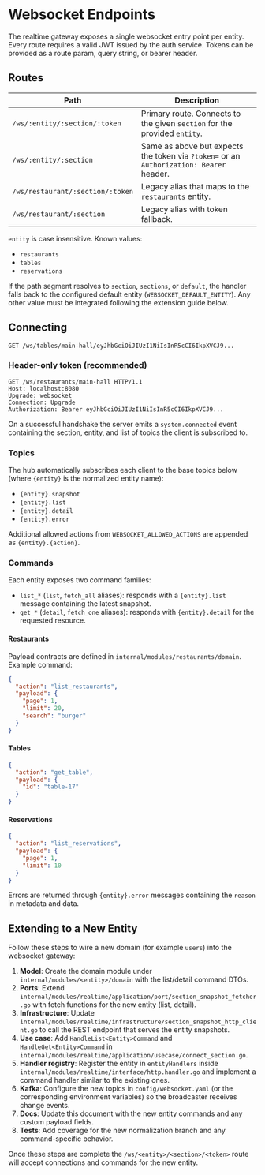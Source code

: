 # Websocket Endpoints

The realtime gateway exposes a single websocket entry point per entity. Every route requires a valid JWT issued by the auth service. Tokens can be provided as a route param, query string, or bearer header.

## Routes

| Path                             | Description                                                                             |
| -------------------------------- | --------------------------------------------------------------------------------------- |
| `/ws/:entity/:section/:token`    | Primary route. Connects to the given `section` for the provided `entity`.               |
| `/ws/:entity/:section`           | Same as above but expects the token via `?token=` or an `Authorization: Bearer` header. |
| `/ws/restaurant/:section/:token` | Legacy alias that maps to the `restaurants` entity.                                     |
| `/ws/restaurant/:section`        | Legacy alias with token fallback.                                                       |

`entity` is case insensitive. Known values:

- `restaurants`
- `tables`
- `reservations`

If the path segment resolves to `section`, `sections`, or `default`, the handler falls back to the configured default entity (`WEBSOCKET_DEFAULT_ENTITY`). Any other value must be integrated following the extension guide below.

## Connecting

```http
GET /ws/tables/main-hall/eyJhbGciOiJIUzI1NiIsInR5cCI6IkpXVCJ9...
```

### Header-only token (recommended)

```http
GET /ws/restaurants/main-hall HTTP/1.1
Host: localhost:8080
Upgrade: websocket
Connection: Upgrade
Authorization: Bearer eyJhbGciOiJIUzI1NiIsInR5cCI6IkpXVCJ9...
```

On a successful handshake the server emits a `system.connected` event containing the section, entity, and list of topics the client is subscribed to.

### Topics

The hub automatically subscribes each client to the base topics below (where `{entity}` is the normalized entity name):

- `{entity}.snapshot`
- `{entity}.list`
- `{entity}.detail`
- `{entity}.error`

Additional allowed actions from `WEBSOCKET_ALLOWED_ACTIONS` are appended as `{entity}.{action}`.

### Commands

Each entity exposes two command families:

- `list_*` (`list`, `fetch_all` aliases): responds with a `{entity}.list` message containing the latest snapshot.
- `get_*` (`detail`, `fetch_one` aliases): responds with `{entity}.detail` for the requested resource.

#### Restaurants

Payload contracts are defined in `internal/modules/restaurants/domain`. Example command:

```json
{
  "action": "list_restaurants",
  "payload": {
    "page": 1,
    "limit": 20,
    "search": "burger"
  }
}
```

#### Tables

```json
{
  "action": "get_table",
  "payload": {
    "id": "table-17"
  }
}
```

#### Reservations

```json
{
  "action": "list_reservations",
  "payload": {
    "page": 1,
    "limit": 10
  }
}
```

Errors are returned through `{entity}.error` messages containing the `reason` in metadata and data.

## Extending to a New Entity

Follow these steps to wire a new domain (for example `users`) into the websocket gateway:

1. **Model**: Create the domain module under `internal/modules/<entity>/domain` with the list/detail command DTOs.
2. **Ports**: Extend `internal/modules/realtime/application/port/section_snapshot_fetcher.go` with fetch functions for the new entity (list, detail).
3. **Infrastructure**: Update `internal/modules/realtime/infrastructure/section_snapshot_http_client.go` to call the REST endpoint that serves the entity snapshots.
4. **Use case**: Add `HandleList<Entity>Command` and `HandleGet<Entity>Command` in `internal/modules/realtime/application/usecase/connect_section.go`.
5. **Handler registry**: Register the entity in `entityHandlers` inside `internal/modules/realtime/interface/http.handler.go` and implement a command handler similar to the existing ones.
6. **Kafka**: Configure the new topics in `config/websocket.yaml` (or the corresponding environment variables) so the broadcaster receives change events.
7. **Docs**: Update this document with the new entity commands and any custom payload fields.
8. **Tests**: Add coverage for the new normalization branch and any command-specific behavior.

Once these steps are complete the `/ws/<entity>/<section>/<token>` route will accept connections and commands for the new entity.
